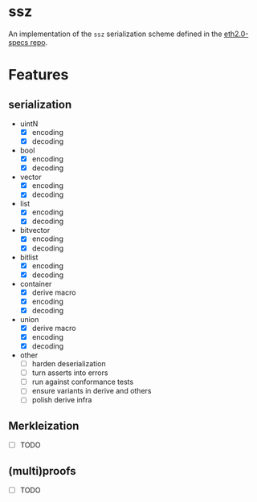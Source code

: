 # ssz

An implementation of the `ssz` serialization scheme defined in the [eth2.0-specs repo](https://github.com/ethereum/eth2.0-specs).

# Features

## serialization

- uintN
  - [x] encoding
  - [x] decoding
- bool
  - [x] encoding
  - [x] decoding
- vector
  - [x] encoding
  - [x] decoding
- list
  - [x] encoding
  - [x] decoding
- bitvector
  - [x] encoding
  - [x] decoding
- bitlist
  - [x] encoding
  - [x] decoding
- container
  - [x] derive macro
  - [x] encoding
  - [x] decoding
- union
  - [x] derive macro
  - [x] encoding
  - [x] decoding
- other
  - [ ] harden deserialization
  - [ ] turn asserts into errors
  - [ ] run against conformance tests
  - [ ] ensure variants in derive and others
  - [ ] polish derive infra

## Merkleization

- [ ] TODO

## (multi)proofs

- [ ] TODO
